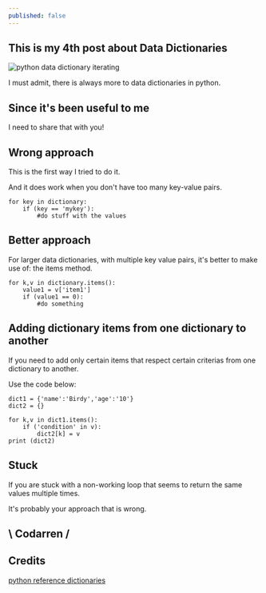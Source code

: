 ```yaml
---
published: false
---
```

## This is my 4th post about Data Dictionaries
![python data dictionary iterating](https://github.com/codarrenvelvindron/codarrenvelvindron.github.io/raw/master/images/python-logo.png)

I must admit, there is always more to data dictionaries in python.

## Since it's been useful to me
I need to share that with you!

## Wrong approach
This is the first way I tried to do it.

And it does work when you don't have too many key-value pairs.
```
for key in dictionary:
    if (key == 'mykey'):
        #do stuff with the values
```

## Better approach
For larger data dictionaries, with multiple key value pairs, it's better to make use of:
the items method.

```
for k,v in dictionary.items():
    value1 = v['item1']
    if (value1 == 0):
        #do something
```

## Adding dictionary items from one dictionary to another
If you need to add only certain items that respect certain criterias from one dictionary to another.

Use the code below:
```
dict1 = {'name':'Birdy','age':'10'}
dict2 = {}

for k,v in dict1.items():
    if ('condition' in v):
        dict2[k] = v
print (dict2)
```
## Stuck
If you are stuck with a non-working loop that seems to return the same values multiple times.

It's probably your approach that is wrong.


## \ Codarren /

## Credits
[python reference dictionaries](https://docs.python.org/3/tutorial/datastructures.html)